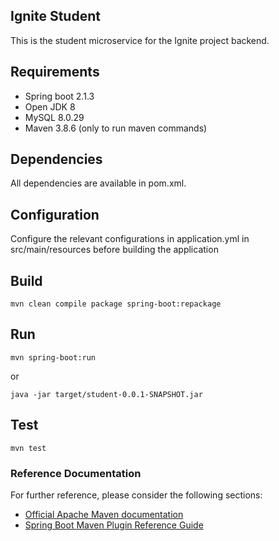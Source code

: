 ## Ignite Student

This is the student microservice for the Ignite project backend.

## Requirements

* Spring boot 2.1.3
* Open JDK 8
* MySQL 8.0.29
* Maven 3.8.6 (only to run maven commands)

## Dependencies

All dependencies are available in pom.xml.

## Configuration

Configure the relevant configurations in application.yml in src/main/resources before building the application

## Build

```
mvn clean compile package spring-boot:repackage
```

## Run

```
mvn spring-boot:run
```

or

```
java -jar target/student-0.0.1-SNAPSHOT.jar
```

## Test

```
mvn test
```

### Reference Documentation

For further reference, please consider the following sections:

* [Official Apache Maven documentation](https://maven.apache.org/guides/index.html)
* [Spring Boot Maven Plugin Reference Guide](https://docs.spring.io/spring-boot/docs/2.2.1.RELEASE/maven-plugin/)
